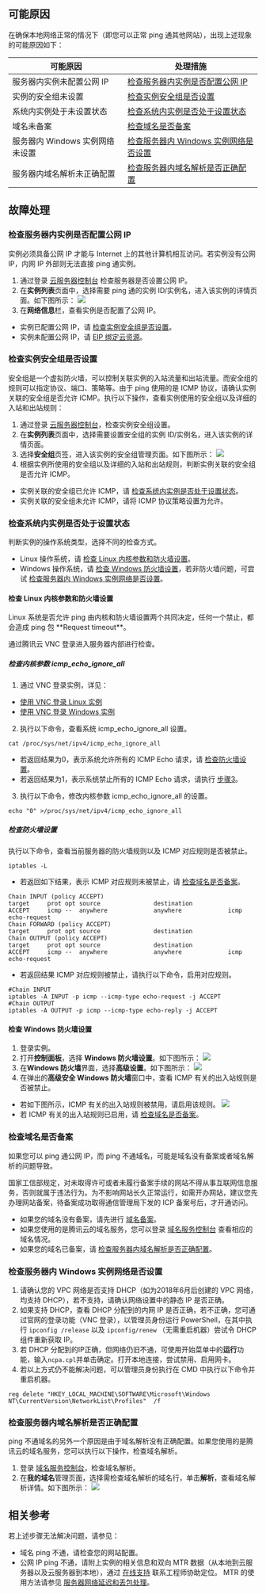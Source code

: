 ## 可能原因
在确保本地网络正常的情况下（即您可以正常 ping 通其他网站），出现上述现象的可能原因如下：
<table>
<thead>
  <tr>
    <th>可能原因</th>
    <th>处理措施</th>
  </tr>
</thead>
<tbody>
  <tr>
    <td>服务器内实例未配置公网 IP</td>
    <td ><a href="#isConfigurePublicIP">检查服务器内实例是否配置公网 IP</a></td>
  </tr>
  <tr>
    <td>实例的安全组未设置</td>
    <td><a href="#CheckSecurityGroupSetting">检查实例安全组是否设置</a></td>
  </tr>
  <tr>
    <td>系统内实例处于未设置状态</td>
    <td><a href="#CheckOSSetting">检查系统内实例是否处于设置状态</a></td>
  </tr>
  <tr>
    <td>域名未备案</td>
    <td><a href="#CheckDomainRegistration">检查域名是否备案</a></td>
  </tr>
  <tr>
    <td>服务器内 Windows 实例网络未设置</td>
    <td><a href="#CheckDomainRegistration">检查服务器内 Windows 实例网络是否设置</a></td>
  </tr>
  <tr>
    <td>服务器内域名解析未正确配置</td>
    <td><a href="#CheckDNS">检查服务器内域名解析是否正确配置</a></td>
  </tr>
</tbody>
</table>


## 故障处理

### 检查服务器内实例是否配置公网 IP[](id:isConfigurePublicIP)

<dx-alert infotype="explain" title="">
实例必须具备公网 IP 才能与 Internet 上的其他计算机相互访问。若实例没有公网 IP，内网 IP 外部则无法直接 ping 通实例。
</dx-alert>

1. 通过登录 [云服务器控制台](https://console.cloud.tencent.com/cvm/index) 检查服务器是否设置公网 IP。
2. 在**实例列表**页面中，选择需要 ping 通的实例 ID/实例名，进入该实例的详情页面。如下图所示：
![](https://qcloudimg.tencent-cloud.cn/raw/d90e03b056c338f25d9cd20d6415f8a3.png)
3. 在**网络信息**栏，查看实例是否配置了公网 IP。
 - 实例已配置公网 IP，请 [检查实例安全组是否设置](#CheckSecurityGroupSetting)。
 - 实例未配置公网 IP，请 [EIP 绑定云资源](https://cloud.tencent.com/document/product/1199/41702)。


### 检查实例安全组是否设置[](id:CheckSecurityGroupSetting)

安全组是一个虚拟防火墙，可以控制关联实例的入站流量和出站流量。而安全组的规则可以指定协议、端口、策略等。由于 ping 使用的是 ICMP 协议，请确认实例关联的安全组是否允许 ICMP。执行以下操作，查看实例使用的安全组以及详细的入站和出站规则：
1. 通过登录 [云服务器控制台](https://console.cloud.tencent.com/cvm/index)，检查实例安全组设置。
2. 在**实例列表**页面中，选择需要设置安全组的实例 ID/实例名，进入该实例的详情页面。
3. 选择**安全组**页签，进入该实例的安全组管理页面。如下图所示：
![](https://qcloudimg.tencent-cloud.cn/raw/5880372a92c092aba58b8706fc859eca.png)
4. 根据实例所使用的安全组以及详细的入站和出站规则，判断实例关联的安全组是否允许 ICMP。
 - 实例关联的安全组已允许 ICMP，请 [检查系统内实例是否处于设置状态](#CheckOSSetting)。
 - 实例关联的安全组未允许 ICMP，请将 ICMP 协议策略设置为允许。


### 检查系统内实例是否处于设置状态[](id:CheckOSSetting)
判断实例的操作系统类型，选择不同的检查方式。
- Linux 操作系统，请 [检查 Linux 内核参数和防火墙设置](#CheckLinux)。
- Windows 操作系统，请 [检查 Windows 防火墙设置](#CheckWindows)，若非防火墙问题，可尝试 [检查服务器内 Windows 实例网络是否设置](#reset)。


#### 检查 Linux 内核参数和防火墙设置[](id:CheckLinux)

<dx-alert infotype="explain" title="">
Linux 系统是否允许 ping 由内核和防火墙设置两个共同决定，任何一个禁止，都会造成 ping 包 **Request timeout**。
</dx-alert>

通过腾讯云 VNC 登录进入服务器内部进行检查。

##### 检查内核参数 icmp_echo_ignore_all

1. 通过 VNC 登录实例，详见：
 - [使用 VNC 登录 Linux 实例](https://cloud.tencent.com/document/product/213/35701)
 - [使用 VNC 登录 Windows 实例](https://cloud.tencent.com/document/product/213/35704)
2. 执行以下命令，查看系统 icmp_echo_ignore_all 设置。
```
cat /proc/sys/net/ipv4/icmp_echo_ignore_all
```
 - 若返回结果为0，表示系统允许所有的 ICMP Echo 请求，请 [检查防火墙设置](#CheckLinuxFirewall)。
 - 若返回结果为1，表示系统禁止所有的 ICMP Echo 请求，请执行 [步骤3](#Linux_step03)。
3. [](id:Linux_step03)执行以下命令，修改内核参数 icmp_echo_ignore_all 的设置。
```
echo "0" >/proc/sys/net/ipv4/icmp_echo_ignore_all
```


##### 检查防火墙设置[](id:CheckLinuxFirewall)

执行以下命令，查看当前服务器的防火墙规则以及 ICMP 对应规则是否被禁止。
```
iptables -L
```
- 若返回如下结果，表示 ICMP 对应规则未被禁止，请 [检查域名是否备案](#CheckDomainRegistration)。
```
Chain INPUT (policy ACCEPT)
target     prot opt source               destination         
ACCEPT     icmp --  anywhere             anywhere             icmp echo-request
Chain FORWARD (policy ACCEPT)
target     prot opt source               destination         
Chain OUTPUT (policy ACCEPT)
target     prot opt source               destination  
ACCEPT     icmp --  anywhere             anywhere             icmp echo-request
```
- 若返回结果 ICMP 对应规则被禁止，请执行以下命令，启用对应规则。
```
#Chain INPUT
iptables -A INPUT -p icmp --icmp-type echo-request -j ACCEPT
#Chain OUTPUT
iptables -A OUTPUT -p icmp --icmp-type echo-reply -j ACCEPT
```


#### 检查 Windows 防火墙设置[](id:CheckWindows)

1. 登录实例。
2. 打开**控制面板**，选择 **Windows 防火墙设置**。如下图所示：
![](https://mc.qcloudimg.com/static/img/e5e6a914dbdaf1f0dab5e89440d7662e/image.png)
3. 在**Windows 防火墙**界面，选择**高级设置**。如下图所示：
![](https://mc.qcloudimg.com/static/img/247440c6c79697133685cbf16544d2cc/image.png)
4. 在弹出的**高级安全 Windows 防火墙**窗口中，查看 ICMP 有关的出入站规则是否被禁止。
 - 若如下图所示，ICMP 有关的出入站规则被禁用，请启用该规则。
![](https://main.qcloudimg.com/raw/8bf6bc333e172425de6ede53d70d5978.png)
 - 若 ICMP 有关的出入站规则已启用，请 [检查域名是否备案](#CheckDomainRegistration)。


### 检查域名是否备案[](id:CheckDomainRegistration)

<dx-alert infotype="explain" title="">
如果您可以 ping 通公网 IP，而 ping 不通域名，可能是域名没有备案或者域名解析的问题导致。
</dx-alert>

国家工信部规定，对未取得许可或者未履行备案手续的网站不得从事互联网信息服务，否则就属于违法行为。为不影响网站长久正常运行，如需开办网站，建议您先办理网站备案，待备案成功取得通信管理局下发的 ICP 备案号后，才开通访问。
- 如果您的域名没有备案，请先进行 [域名备案](https://console.cloud.tencent.com/beian)。
- 如果您使用的是腾讯云的域名服务，您可以登录 [域名服务控制台](https://console.cloud.tencent.com/domain) 查看相应的域名情况。
- 如果您的域名已备案，请 [检查服务器内域名解析是否正确配置](#CheckDNS)。

[](id:reset)
### 检查服务器内 Windows 实例网络是否设置

1. 请确认您的 VPC 网络是否支持 DHCP（如为2018年6月后创建的 VPC 网络，均支持 DHCP），若不支持，请确认网络设置中的静态 IP 是否正确。
2. 如果支持 DHCP，查看 DHCP 分配到的内网 IP 是否正确，若不正确，您可通过官网的登录功能（VNC 登录），以管理员身份运行 PowerShell，在其中执行 `ipconfig /release` 以及 `ipconfig/renew` （无需重启机器）尝试令 DHCP 组件重新获取 IP。
3. 若 DHCP 分配到的IP正确，但网络仍旧不通，可使用开始菜单中的**运行**功能，输入` ncpa.cpl `并单击确定。打开本地连接，尝试禁用、启用网卡。
4. 若以上方式仍不能解决问题，可以管理员身份执行在 CMD 中执行以下命令并重启机器。
```plantext
reg delete "HKEY_LOCAL_MACHINE\SOFTWARE\Microsoft\Windows NT\CurrentVersion\NetworkList\Profiles"  /f
```

### 检查服务器内域名解析是否正确配置[](id:CheckDNS)

ping 不通域名的另外一个原因是由于域名解析没有正确配置。如果您使用的是腾讯云的域名服务，您可以执行以下操作，检查域名解析。
1. 登录 [域名服务控制台](https://console.cloud.tencent.com/domain)，检查域名解析。
2. 在**我的域名**管理页面，选择需检查域名解析的域名行，单击**解析**，查看域名解析详情。如下图所示：
![](https://qcloudimg.tencent-cloud.cn/raw/84467abd08a414129180140650689ef7.png)


## 相关参考[](id:OtherOperations)

若上述步骤无法解决问题，请参见：
- 域名 ping 不通，请检查您的网站配置。
- 公网 IP ping 不通，请附上实例的相关信息和双向 MTR 数据（从本地到云服务器以及云服务器到本地），通过 [在线支持](https://cloud.tencent.com/online-service?from=doc_213) 联系工程师协助定位。
MTR 的使用方法请参见 [服务器网络延迟和丢包处理](https://cloud.tencent.com/document/product/213/14638)。


